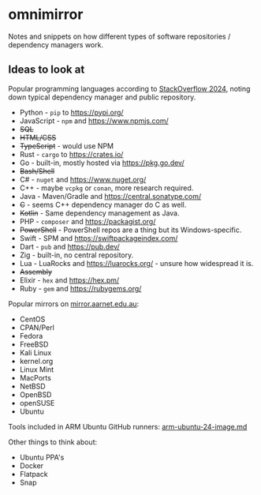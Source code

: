 # omnimirror

Notes and snippets on how different types of software repositories / dependency managers work.

## Ideas to look at

Popular programming languages according to [StackOverflow 2024](https://survey.stackoverflow.co/2024/technology#2-programming-scripting-and-markup-languages), noting down typical dependency manager and public repository.

- Python - `pip` to https://pypi.org/
- JavaScript - `npm` and https://www.npmjs.com/
- ~~SQL~~
- ~~HTML/CSS~~
- ~~TypeScript~~ - would use NPM
- Rust - `cargo` to https://crates.io/
- Go - built-in, mostly hosted via https://pkg.go.dev/
- ~~Bash/Shell~~
- C# - `nuget` and https://www.nuget.org/
- C++ - maybe `vcpkg` or `conan`, more research required.
- Java - Maven/Gradle and https://central.sonatype.com/
- ~~C~~ - seems C++ dependency manager do C as well.
- ~~Kotlin~~ - Same dependency management as Java.
- PHP - `composer` and https://packagist.org/
- ~~PowerShell~~ - PowerShell repos are a thing but its Windows-specific.
- Swift - SPM and https://swiftpackageindex.com/
- Dart - `pub` and https://pub.dev/
- Zig - built-in, no central repository.
- Lua - LuaRocks and https://luarocks.org/ - unsure how widespread it is.
- ~~Assembly~~
- Elixir - `hex` and https://hex.pm/
- Ruby - `gem` and https://rubygems.org/

Popular mirrors on [mirror.aarnet.edu.au](https://mirror.aarnet.edu.au/):

- CentOS
- CPAN/Perl
- Fedora
- FreeBSD
- Kali Linux
- kernel.org
- Linux Mint
- MacPorts
- NetBSD
- OpenBSD
- openSUSE
- Ubuntu

Tools included in ARM Ubuntu GitHub runners: [arm-ubuntu-24-image.md](https://github.com/actions/partner-runner-images/blob/main/images/arm-ubuntu-24-image.md)

Other things to think about:

- Ubuntu PPA's
- Docker
- Flatpack
- Snap


